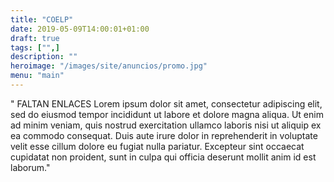 ```yaml
---
title: "COELP"
date: 2019-05-09T14:00:01+01:00
draft: true
tags: ["",]
description: ""
heroimage: "/images/site/anuncios/promo.jpg"
menu: "main"
---
```

" FALTAN ENLACES Lorem ipsum dolor sit amet, consectetur adipiscing elit, sed do eiusmod tempor incididunt ut labore et dolore magna aliqua. Ut enim ad minim veniam, quis nostrud exercitation ullamco laboris nisi ut aliquip ex ea commodo consequat. Duis aute irure dolor in reprehenderit in voluptate velit esse cillum dolore eu fugiat nulla pariatur. Excepteur sint occaecat cupidatat non proident, sunt in culpa qui officia deserunt mollit anim id est laborum."